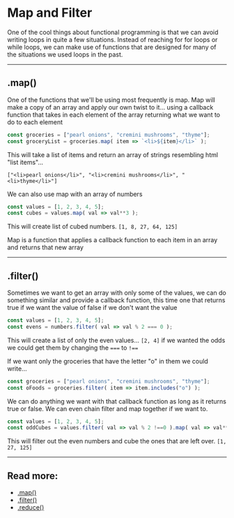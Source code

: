# Map and Filter
One of the cool things about functional programming is that we can avoid writing loops in quite a few situations. Instead of reaching for for loops or while loops, we can make use of functions that are designed for many of the situations we used loops in the past.

<hr>

## .map()
One of the functions that we'll be using most frequently is map. Map will make a copy of an array and apply our own twist to it... using a callback function that takes in each element of the array returning what we want to do to each element
```js
const groceries = ["pearl onions", "cremini mushrooms", "thyme"];
const groceryList = groceries.map( item => `<li>${item}</li>` );
```
This will take a list of items and return an array of strings resembling html "list items"... 

`["<li>pearl onions</li>", "<li>cremini mushrooms</li>", "<li>thyme</li>"]`

We can also use map with an array of numbers
```js
const values = [1, 2, 3, 4, 5];
const cubes = values.map( val => val**3 );
```
This will create list of cubed numbers. `[1, 8, 27, 64, 125]`

Map is a function that applies a callback function to each item in an array and returns that new array 

<hr>

## .filter()
Sometimes we want to get an array with only some of the values, we can do something similar and provide a callback function, this time one that returns true if we want the value of false if we don't want the value
```js
const values = [1, 2, 3, 4, 5];
const evens = numbers.filter( val => val % 2 === 0 );
```
This will create a list of only the even values... `[2, 4]` if we wanted the odds we could get them by changing the `===` to `!==`

If we want only the groceries that have the letter "o" in them we could write...
```js
const groceries = ["pearl onions", "cremini mushrooms", "thyme"];
const oFoods = groceries.filter( item => item.includes("o") );
```
We can do anything we want with that callback function as long as it returns true or false. We can even chain filter and map together if we want to.
```js
const values = [1, 2, 3, 4, 5];
const oddCubes = values.filter( val => val % 2 !==0 ).map( val => val**3 );
```
This will filter out the even numbers and cube the ones that are left over. `[1, 27, 125]`

<hr>

## Read more:
*   [.map()](https://developer.mozilla.org/en-US/docs/Web/JavaScript/Reference/Global_Objects/Array/map)
*   [.filter()](https://developer.mozilla.org/en-US/docs/Web/JavaScript/Reference/Global_Objects/Array/filter)
*   [.reduce()](https://developer.mozilla.org/en-US/docs/Web/JavaScript/Reference/Global_Objects/Array/reduce)